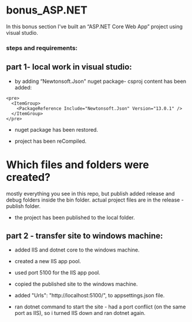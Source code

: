 # bonus_ASP.NET

In this bonus section I've built an “ASP.NET Core Web App” project using visual studio.

### steps and requirements:

## part 1- local work in visual studio:
- by adding “Newtonsoft.Json" nuget package-
csproj content has been added:

```
<pre>
  <ItemGroup>
    <PackageReference Include="Newtonsoft.Json" Version="13.0.1" />
  </ItemGroup>
</pre>
```

- nuget package has been restored.

- project has been reCompiled.

# Which files and folders were created?
mostly everything you see in this repo, but publish added release and debug folders inside the bin folder.
actual project files are in the release - publish folder.

- the project has been published to the local folder.

## part 2 - transfer site to windows machine:

- added IIS and dotnet core to the windows machine.

- created a new IIS app pool.

- used port 5100 for the IIS app pool.

- copied the published site to the windows machine.

- added   "Urls": "http://localhost:5100/", to appsettings.json file.

- ran dotnet command to start the site - had a port conflict (on the same port as IIS), so i turned IIS down and ran dotnet again.

